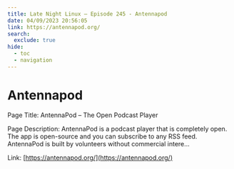 ```yaml
---
title: Late Night Linux – Episode 245 - Antennapod
date: 04/09/2023 20:56:05
link: https://antennapod.org/
search:
  exclude: true
hide:
  - toc
  - navigation
---
```


# Antennapod

Page Title: AntennaPod – The Open Podcast Player

Page Description: AntennaPod is a podcast player that is completely open. The app is open-source and you can subscribe to any RSS feed. AntennaPod is built by volunteers without commercial intere... 

Link: [https://antennapod.org/](https://antennapod.org/)